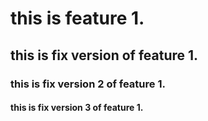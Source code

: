 # this is feature 1.
## this is fix version of feature 1.
### this is fix version 2 of feature 1.
#### this is fix version 3 of feature 1.